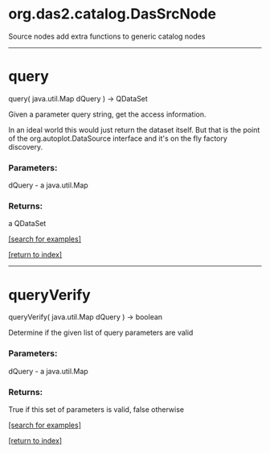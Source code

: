 # org.das2.catalog.DasSrcNode

Source nodes add extra functions to generic catalog nodes

***
<a name="query"></a>
# query
query( java.util.Map dQuery ) &rarr; QDataSet

Given a parameter query string, get the access information.  
 
 In an ideal world this would just return the dataset itself.  But that is the 
 point of the org.autoplot.DataSource interface and it's on the fly factory
 discovery.

### Parameters:
dQuery - a java.util.Map

### Returns:
a QDataSet


<a href="https://github.com/autoplot/dev/search?q=query&unscoped_q=query">[search for examples]</a>

<a href="https://github.com/autoplot/documentation/blob/master/javadoc/index-all.md">[return to index]</a>

***
<a name="queryVerify"></a>
# queryVerify
queryVerify( java.util.Map dQuery ) &rarr; boolean

Determine if the given list of query parameters are valid

### Parameters:
dQuery - a java.util.Map

### Returns:
True if this set of parameters is valid, false otherwise

<a href="https://github.com/autoplot/dev/search?q=queryVerify&unscoped_q=queryVerify">[search for examples]</a>

<a href="https://github.com/autoplot/documentation/blob/master/javadoc/index-all.md">[return to index]</a>

